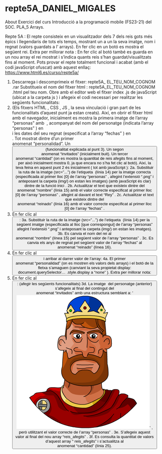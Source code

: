 # repte5A_DANIEL_MIGALES
About Exercici del curs Introducció a la programació mobile (FS23-21) del SOC. PLA_5 Arrays.

Repte 5A :
El repte consisteix en un visualitzador dels 7 dels reis gots més èpics i llegendaris de tots els
temps, mostrant un a un la seva imatge, nom i regnat (valors guardats a l’ arrays).
En fer clic en un botó es mostra el següent rei.
Extra per millorar nota : En fer clic al botó també es guarda en un nou array el rei mostrat i
s’indica quants reis s’han guardat/visualitzats fins al moment.
Pots provar el repte totalment funcional i acabat (amb el codi javaScript ofuscat) amb aquest
enllaç: https://www.html6.es/curso/repte5a/
1. Descarrega i descomprimeix el fitxer: repte5A_ EL_TEU_NOM_COGNOM .rar
Substitueix el nom del fitxer html : repte5A_EL_TEU_NOM_COGNOM .html pel teu nom.
Obre amb el editor web el fitxer index .js de javaScript (ubicat a la carpeta js ) i afegeix el
codi necessari per realitzar les següents funcionalitats:
2. (Els fitxers HTML , CSS , JS , la seva vinculació i gran part de les funcionalitats d’aquest punt
ja estan creats).
Així, en obrir el fitxer html amb el navegador, inicialment es mostra la primera imatge de
l’array “personas” amb <img id=”imatge”...> , acompanyat del nom del personatge (indicata l’array “personas” ) en <div id=”nombre”...> i les dates del seu regnat (especificat a
l’array “fechas” ) en <div id=”reinado”...> . Tot mostrat dintre d’un primer <DIV> anomenat
“personalidad”.
Un <BUTTON> (funcionalitat explicada al punt 3).
Un segon <DIV> anomenat “invitados” (inicialment buit).
Un tercer <DIV> anomenat “cantidad” (on es mostra la quantitat de reis afegits fins al
moment, per això inicialment mostra 0, ja que encara no s’ha fet clic al botó).
Així, la teva feina en aquest punt 2 és inicialment ( tot amb javaScript ):
2a. Substituir la ruta de la imatge (src=”...”) de l’etiqueta <img id=”imatge”> (línia 14) per
la imatge correcta (especificada al primer lloc [0] de l’array “personas” , afegint
l’extensió “.png” i anteposant la carpeta (img/) on estan les imatges) (amb javaScript
és clar) dintre de la funció inici .
2b. Actualitzar el text que existeix dintre del <DIV> anomenat “nombre” (línia 15) amb el
valor correcte especificat al primer lloc [0] de l’array “personas” , afegint al davant el
text “Rey” .
2c. Actualitzar el text que existeix dintre del <DIV> anomenat “reinado” (línia 16) amb el
valor correcte especificat al primer lloc [0] de l’array “fechas” .
3. En fer clic al <BUTTON>:
3a. Substituir la ruta de la imatge (src=”...”) de l’etiqueta <img id=”imatge”> (línia 14) per
la següent imatge (especificada al lloc [que correspongui] de l’array “personas”
afegint l’extensió “.png” i anteposant la carpeta (img/) on estan les imatges).
3b. Es canvia el nom del rei al <DIV> anomenat “nombre” (línea 15) pel següent valor de
l’array “personas” .
3c. Es canvia els anys de regnat pel següent valor de l’array “fechas” al <DIV> anomenat
“reinado” (línea 16).
4. En fer clic al <BUTTON> i arribar al darrer valor de l’array:
4a. El primer <DIV> anomenat “personalidad” (on es mostren els valors dels arrays) i el
botó de la fletxa s’amaguen (canviant la seva propietat display:
document.querySelector… .style.display a “none” ).
Extra per millorar nota:
5. En fer clic al <BUTTON> :
(afegir les següents funcionalitats)
3d. La imatge <img> del personatge (anterior) s’afegeix al final del contingut del <DIV>
anomenat “invitados” amb una estructura semblant a: '<img src="img/ataulfo.png">' ,
però utilitzant el valor correcte de l’array “personas” .
3e. S’afegeix aquest valor al final del nou array “reis_afegits” .
3f. Es consulta la quantitat de valors d’aquest array “ reis_afegits” i s’actualitza al <DIV>
anomenat “cantidad” (línia 25).
